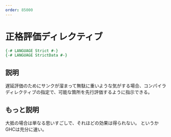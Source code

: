 ```yaml
---
order: 85000
---
```

# 正格評価ディレクティブ

```haskell
{-# LANGUAGE Strict #-}
{-# LANGUAGE StrictData #-}
```

## 説明

遅延評価のためにサンクが溜まって無駄に重いような気がする場合、コンパイラディレクティブの指定で、可能な箇所を先行評価するように指示できる。

## もっと説明

大抵の場合は単なる思いすごしで、それほどの効果は得られない。
というかGHCは充分に速い。
